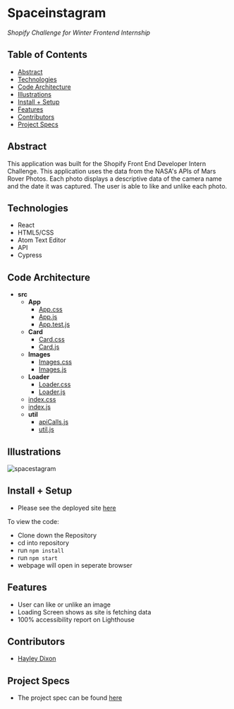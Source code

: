 # Spaceinstagram
_Shopify Challenge for Winter Frontend Internship_


## Table of Contents
  - [Abstract](#abstract)
  - [Technologies](#technologies)
  - [Code Architecture](#code-architecture)
  - [Illustrations](#illustrations)
  - [Install + Setup](#set-up)
  - [Features](#features)
  - [Contributors](#contributors)
  - [Project Specs](#project-specs)

## Abstract
	
This application was built for the Shopify Front End Developer Intern Challenge. This application uses the data from the NASA's APIs of Mars Rover Photos. Each photo displays a descriptive data of the camera name and the date it was captured. The user is able to like and unlike each photo. 
  

## Technologies
  - React
  - HTML5/CSS
  - Atom Text Editor
  - API
  - Cypress


## Code Architecture

  - __src__
     - __App__
       - [App.css](src/App/App.css)
       - [App.js](src/App/App.js)
       - [App.test.js](src/App/App.test.js)
     - __Card__
       - [Card.css](src/Card/Card.css)
       - [Card.js](src/Card/Card.js)
     - __Images__
       - [Images.css](src/Images/Images.css)
       - [Images.js](src/Images/Images.js)
     - __Loader__
       - [Loader.css](src/Loader/Loader.css)
       - [Loader.js](src/Loader/Loader.js)
     - [index.css](src/index.css)
     - [index.js](src/index.js)
     - __util__
       - [apiCalls.js](src/util/apiCalls.js)
       - [util.js](src/util/util.js)

## Illustrations

![spacestagram](https://user-images.githubusercontent.com/78764587/134203480-2e612711-d23d-4aa1-8026-70fedf5c3375.gif)


## Install + Setup
- Please see the deployed site [here](https://spacestagram.surge.sh/)

To view the code: 
- Clone down the Repository
- cd into repository
- run `npm install`
- run `npm start`
- webpage will open in seperate browser

## Features

- User can like or unlike an image
- Loading Screen shows as site is fetching data
- 100% accessibility report on Lighthouse

## Contributors
  - [Hayley Dixon](https://github.com/hheyhhay)


## Project Specs
  - The project spec can be found [here](https://docs.google.com/document/d/1QlC6htA5SXEl3YruAOkJWj2-0W3w-n0UOzGuJ1EcktQ/edit#)
